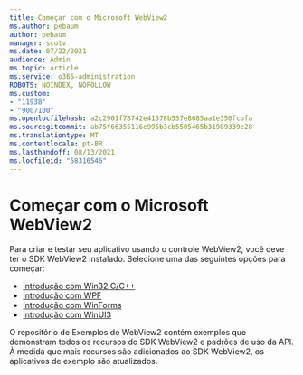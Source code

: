```yaml
---
title: Começar com o Microsoft WebView2
ms.author: pebaum
author: pebaum
manager: scotv
ms.date: 07/22/2021
audience: Admin
ms.topic: article
ms.service: o365-administration
ROBOTS: NOINDEX, NOFOLLOW
ms.custom:
- "11938"
- "9007100"
ms.openlocfilehash: a2c2901f78742e41578b557e8685aa1e350fcbfa
ms.sourcegitcommit: ab75f66355116e995b3cb5505465b31989339e28
ms.translationtype: MT
ms.contentlocale: pt-BR
ms.lasthandoff: 08/13/2021
ms.locfileid: "58316546"
---
```

# <a name="get-started-with-microsoft-webview2"></a>Começar com o Microsoft WebView2

Para criar e testar seu aplicativo usando o controle WebView2, você deve ter o SDK WebView2 instalado. Selecione uma das seguintes opções para começar:

- [Introdução com Win32 C/C++](https://docs.microsoft.com/microsoft-edge/webview2/get-started/win32)
- [Introdução com WPF](https://docs.microsoft.com/microsoft-edge/webview2/get-started/wpf)
- [Introdução com WinForms](https://docs.microsoft.com/microsoft-edge/webview2/get-started/winforms)
- [Introdução com WinUI3](https://docs.microsoft.com/microsoft-edge/webview2/get-started/winui)

O repositório de Exemplos de WebView2 contém exemplos que demonstram todos os recursos do SDK WebView2 e padrões de uso da API. À medida que mais recursos são adicionados ao SDK WebView2, os aplicativos de exemplo são atualizados.

